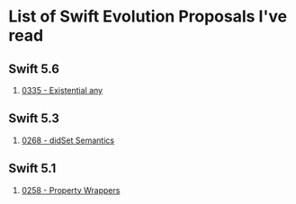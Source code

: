 # List of Swift Evolution Proposals I've read

## Swift 5.6

1. [0335 - Existential any](https://github.com/apple/swift-evolution/blob/main/proposals/0335-existential-any.md#proposed-solution)

## Swift 5.3

1. [0268 - didSet Semantics](https://github.com/apple/swift-evolution/blob/main/proposals/0268-didset-semantics.md)

## Swift 5.1

1. [0258 - Property Wrappers](https://github.com/apple/swift-evolution/blob/main/proposals/0258-property-wrappers.md)